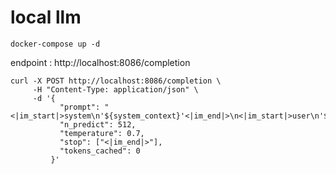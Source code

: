 # local llm  

`docker-compose up -d`  

endpoint : http://localhost:8086/completion
```
curl -X POST http://localhost:8086/completion \
     -H "Content-Type: application/json" \
     -d '{
           "prompt": "<|im_start|>system\n'${system_context}'<|im_end|>\n<|im_start|>user\n'${prompt}'<|im_end|>\n<|im_start|>assistant",
           "n_predict": 512,
           "temperature": 0.7,
           "stop": ["<|im_end|>"],
           "tokens_cached": 0
         }'
```

